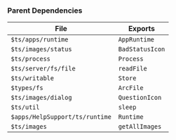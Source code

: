 ### Parent Dependencies

| File | Exports |
| ---- | ------- |
| `$ts/apps/runtime` | `AppRuntime` |
| `$ts/images/status` | `BadStatusIcon` |
| `$ts/process` | `Process` |
| `$ts/server/fs/file` | `readFile` |
| `$ts/writable` | `Store` |
| `$types/fs` | `ArcFile` |
| `$ts/images/dialog` | `QuestionIcon` |
| `$ts/util` | `sleep` |
| `$apps/HelpSupport/ts/runtime` | `Runtime` |
| `$ts/images` | `getAllImages` |
